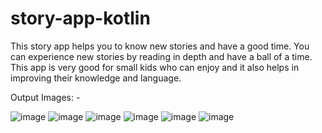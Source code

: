 # story-app-kotlin

This story app helps you to know new stories and have a good time.
You can experience new stories by reading in depth and have a ball of a time.
This app is very good for small kids who can enjoy and it also helps in improving their knowledge and language.

Output Images: -

![image](https://user-images.githubusercontent.com/95072212/145761356-4dd4b105-937d-48ca-8c6d-af46840e9084.png)
![image](https://user-images.githubusercontent.com/95072212/145761586-bbc8500d-44f9-492f-8a21-76e43975c011.png)
![image](https://user-images.githubusercontent.com/95072212/145761599-395ddab0-4227-40f5-a580-11307087a74e.png)
![image](https://user-images.githubusercontent.com/95072212/145761635-03ebb9f7-a602-47ce-a5a1-c3680bcbfc3a.png)
![image](https://user-images.githubusercontent.com/95072212/145761666-52b603b8-6ded-4034-855e-c8b1bcfa950b.png)
![image](https://user-images.githubusercontent.com/95072212/145761697-fa767245-0996-4987-9341-0b2dfaf31b5e.png)
